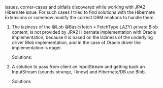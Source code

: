Issues, corner-cases and pitfalls discovered while working with JPA2 Hibernate issue. For such cases I tried to find solutions with the Hibernate Extensions or somehow modify the correct ORM relations to handle them.

1. The laziness of the @Lob @Basic(fetch = FetchType.LAZY) private Blob content; is not provided by JPA2 Hibernate implementation with Oracle implementation, because it is based on the laziness of the underlying driver Blob implementation, and in the case of Oracle driver the implementation is eager.

    Solutions:


2. A solution to pass from client an InputStream and getting back an InputStream (sounds strange, I know) and Hibernate/DB use Blob.

    Solutions



